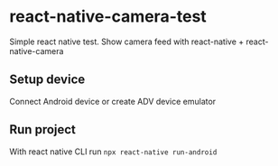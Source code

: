 # react-native-camera-test
Simple react native test.
Show camera feed with react-native + react-native-camera

## Setup device
Connect Android device or create ADV device emulator
## Run project
With react native CLI run `npx react-native run-android`
